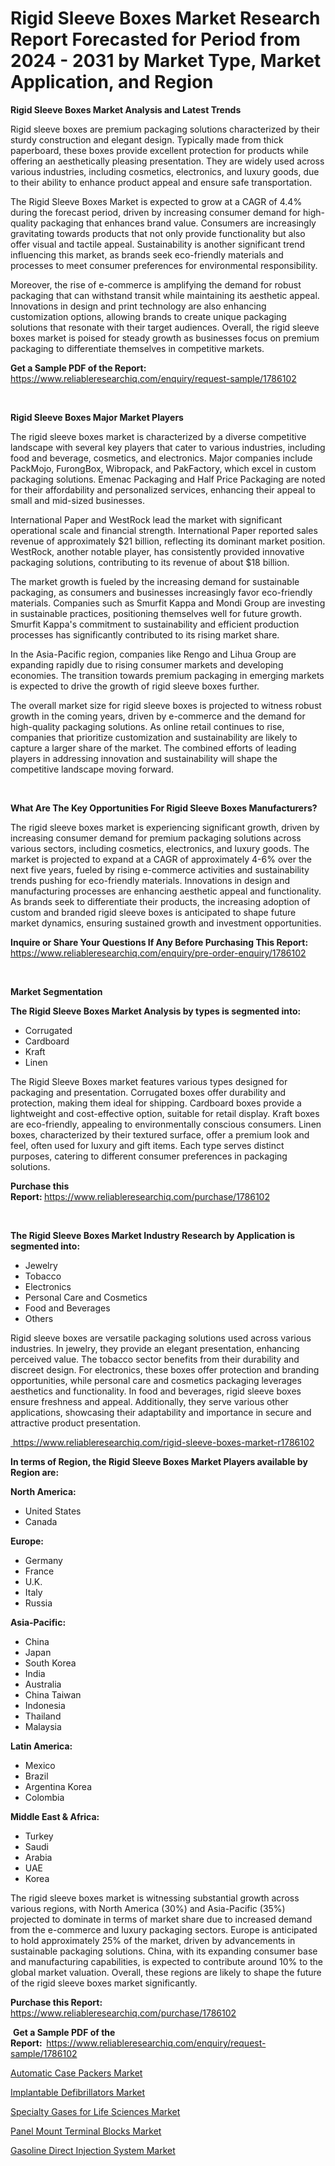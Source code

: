 <p><h1>Rigid Sleeve Boxes Market Research Report Forecasted for Period from 2024 -  2031 by Market Type, Market Application, and Region</h1></p><p><strong>Rigid Sleeve Boxes Market Analysis and Latest Trends</strong></p>
<p><p>Rigid sleeve boxes are premium packaging solutions characterized by their sturdy construction and elegant design. Typically made from thick paperboard, these boxes provide excellent protection for products while offering an aesthetically pleasing presentation. They are widely used across various industries, including cosmetics, electronics, and luxury goods, due to their ability to enhance product appeal and ensure safe transportation.</p><p>The Rigid Sleeve Boxes Market is expected to grow at a CAGR of 4.4% during the forecast period, driven by increasing consumer demand for high-quality packaging that enhances brand value. Consumers are increasingly gravitating towards products that not only provide functionality but also offer visual and tactile appeal. Sustainability is another significant trend influencing this market, as brands seek eco-friendly materials and processes to meet consumer preferences for environmental responsibility. </p><p>Moreover, the rise of e-commerce is amplifying the demand for robust packaging that can withstand transit while maintaining its aesthetic appeal. Innovations in design and print technology are also enhancing customization options, allowing brands to create unique packaging solutions that resonate with their target audiences. Overall, the rigid sleeve boxes market is poised for steady growth as businesses focus on premium packaging to differentiate themselves in competitive markets.</p></p>
<p><strong>Get a Sample PDF of the Report:&nbsp;</strong> <a href="https://www.reliableresearchiq.com/enquiry/request-sample/1786102?utm_campaign=1404&utm_medium=2&utm_source=Github&utm_content=ia&utm_term=09102024&utm_id=rigid-sleeve-boxes">https://www.reliableresearchiq.com/enquiry/request-sample/1786102</a></p>
<p>&nbsp;</p>
<p><strong>Rigid Sleeve Boxes Major Market Players</strong></p>
<p><p>The rigid sleeve boxes market is characterized by a diverse competitive landscape with several key players that cater to various industries, including food and beverage, cosmetics, and electronics. Major companies include PackMojo, FurongBox, Wibropack, and PakFactory, which excel in custom packaging solutions. Emenac Packaging and Half Price Packaging are noted for their affordability and personalized services, enhancing their appeal to small and mid-sized businesses.</p><p>International Paper and WestRock lead the market with significant operational scale and financial strength. International Paper reported sales revenue of approximately $21 billion, reflecting its dominant market position. WestRock, another notable player, has consistently provided innovative packaging solutions, contributing to its revenue of about $18 billion.</p><p>The market growth is fueled by the increasing demand for sustainable packaging, as consumers and businesses increasingly favor eco-friendly materials. Companies such as Smurfit Kappa and Mondi Group are investing in sustainable practices, positioning themselves well for future growth. Smurfit Kappa's commitment to sustainability and efficient production processes has significantly contributed to its rising market share.</p><p>In the Asia-Pacific region, companies like Rengo and Lihua Group are expanding rapidly due to rising consumer markets and developing economies. The transition towards premium packaging in emerging markets is expected to drive the growth of rigid sleeve boxes further.</p><p>The overall market size for rigid sleeve boxes is projected to witness robust growth in the coming years, driven by e-commerce and the demand for high-quality packaging solutions. As online retail continues to rise, companies that prioritize customization and sustainability are likely to capture a larger share of the market. The combined efforts of leading players in addressing innovation and sustainability will shape the competitive landscape moving forward.</p></p>
<p>&nbsp;</p>
<p><strong>What Are The Key Opportunities For Rigid Sleeve Boxes Manufacturers?</strong></p>
<p><p>The rigid sleeve boxes market is experiencing significant growth, driven by increasing consumer demand for premium packaging solutions across various sectors, including cosmetics, electronics, and luxury goods. The market is projected to expand at a CAGR of approximately 4-6% over the next five years, fueled by rising e-commerce activities and sustainability trends pushing for eco-friendly materials. Innovations in design and manufacturing processes are enhancing aesthetic appeal and functionality. As brands seek to differentiate their products, the increasing adoption of custom and branded rigid sleeve boxes is anticipated to shape future market dynamics, ensuring sustained growth and investment opportunities.</p></p>
<p><strong>Inquire or Share Your Questions If Any Before Purchasing This Report:</strong> <a href="https://www.reliableresearchiq.com/enquiry/pre-order-enquiry/1786102?utm_campaign=1404&utm_medium=2&utm_source=Github&utm_content=ia&utm_term=09102024&utm_id=rigid-sleeve-boxes">https://www.reliableresearchiq.com/enquiry/pre-order-enquiry/1786102</a></p>
<p>&nbsp;</p>
<p><strong>Market Segmentation</strong></p>
<p><strong>The Rigid Sleeve Boxes Market Analysis by types is segmented into:</strong></p>
<p><ul><li>Corrugated</li><li>Cardboard</li><li>Kraft</li><li>Linen</li></ul></p>
<p><p>The Rigid Sleeve Boxes market features various types designed for packaging and presentation. Corrugated boxes offer durability and protection, making them ideal for shipping. Cardboard boxes provide a lightweight and cost-effective option, suitable for retail display. Kraft boxes are eco-friendly, appealing to environmentally conscious consumers. Linen boxes, characterized by their textured surface, offer a premium look and feel, often used for luxury and gift items. Each type serves distinct purposes, catering to different consumer preferences in packaging solutions.</p></p>
<p><strong>Purchase this Report:&nbsp;</strong><a href="https://www.reliableresearchiq.com/purchase/1786102?utm_campaign=1404&utm_medium=2&utm_source=Github&utm_content=ia&utm_term=09102024&utm_id=rigid-sleeve-boxes">https://www.reliableresearchiq.com/purchase/1786102</a></p>
<p>&nbsp;</p>
<p><strong>The Rigid Sleeve Boxes Market Industry Research by Application is segmented into:</strong></p>
<p><ul><li>Jewelry</li><li>Tobacco</li><li>Electronics</li><li>Personal Care and Cosmetics</li><li>Food and Beverages</li><li>Others</li></ul></p>
<p><p>Rigid sleeve boxes are versatile packaging solutions used across various industries. In jewelry, they provide an elegant presentation, enhancing perceived value. The tobacco sector benefits from their durability and discreet design. For electronics, these boxes offer protection and branding opportunities, while personal care and cosmetics packaging leverages aesthetics and functionality. In food and beverages, rigid sleeve boxes ensure freshness and appeal. Additionally, they serve various other applications, showcasing their adaptability and importance in secure and attractive product presentation.</p></p>
<p><a href="https://www.reliableresearchiq.com/rigid-sleeve-boxes-market-r1786102?utm_campaign=1404&utm_medium=2&utm_source=Github&utm_content=ia&utm_term=09102024&utm_id=rigid-sleeve-boxes">&nbsp;https://www.reliableresearchiq.com/rigid-sleeve-boxes-market-r1786102</a></p>
<p><strong>In terms of Region, the Rigid Sleeve Boxes Market Players available by Region are:</strong></p>
<p>
    <p> <strong> North America: </strong>
        <ul>
            <li>United States</li>
            <li>Canada</li>
        </ul>
        </p> 
    <p> <strong> Europe: </strong>
        <ul>
            <li>Germany</li>
            <li>France</li>
            <li>U.K.</li>
            <li>Italy</li>
            <li>Russia</li>
        </ul>
        </p> 
    <p> <strong> Asia-Pacific: </strong>
        <ul>
            <li>China</li>
            <li>Japan</li>
            <li>South Korea</li>
            <li>India</li>
            <li>Australia</li>
            <li>China Taiwan</li>
            <li>Indonesia</li>
            <li>Thailand</li>
            <li>Malaysia</li>
        </ul>
        </p> 
    <p> <strong> Latin America: </strong>
        <ul>
            <li>Mexico</li>
            <li>Brazil</li>
            <li>Argentina Korea</li>
            <li>Colombia</li>
        </ul>
        </p> 
    <p> <strong> Middle East & Africa: </strong>
        <ul>
            <li>Turkey</li>
            <li>Saudi</li>
            <li>Arabia</li>
            <li>UAE</li>
            <li>Korea</li>
        </ul>
    </p>
    </p>
<p><p>The rigid sleeve boxes market is witnessing substantial growth across various regions, with North America (30%) and Asia-Pacific (35%) projected to dominate in terms of market share due to increased demand from the e-commerce and luxury packaging sectors. Europe is anticipated to hold approximately 25% of the market, driven by advancements in sustainable packaging solutions. China, with its expanding consumer base and manufacturing capabilities, is expected to contribute around 10% to the global market valuation. Overall, these regions are likely to shape the future of the rigid sleeve boxes market significantly.</p></p>
<p><strong>Purchase this Report: </strong><a href="https://www.reliableresearchiq.com/purchase/1786102?utm_campaign=1404&utm_medium=2&utm_source=Github&utm_content=ia&utm_term=09102024&utm_id=rigid-sleeve-boxes">https://www.reliableresearchiq.com/purchase/1786102</a></p>
<p>&nbsp;<strong>Get a Sample PDF of the Report:&nbsp;&nbsp;</strong><a href="https://www.reliableresearchiq.com/enquiry/request-sample/1786102?utm_campaign=1404&utm_medium=2&utm_source=Github&utm_content=ia&utm_term=09102024&utm_id=rigid-sleeve-boxes">https://www.reliableresearchiq.com/enquiry/request-sample/1786102</a></p>
<p><strong></strong></p>
<p><p><a href="https://www.linkedin.com/pulse/what-driving-global-automatic-case-packers-market-dive-trends-applications-1934e?trackingId=NlKpTR8%2FQeqI86LUXhKIgA%3D%3D&utm_campaign=1404&utm_medium=2&utm_source=Github&utm_content=ia&utm_term=09102024&utm_id=rigid-sleeve-boxes">Automatic Case Packers Market</a></p><p><a href="https://www.linkedin.com/pulse/how-implantable-defibrillators-market-evolved-key-trends-regional-qa3qe?utm_campaign=1404&utm_medium=2&utm_source=Github&utm_content=ia&utm_term=09102024&utm_id=rigid-sleeve-boxes">Implantable Defibrillators Market</a></p><p><a href="https://github.com/NarcisoFerry/Market-Research-Report-List-1/blob/main/specialty-gases-for-life-sciences-market.md?utm_campaign=1404&utm_medium=2&utm_source=Github&utm_content=ia&utm_term=09102024&utm_id=rigid-sleeve-boxes">Specialty Gases for Life Sciences Market</a></p><p><a href="https://www.linkedin.com/pulse/panel-mount-terminal-blocks-market2024-2031-industry-xynpc?utm_campaign=1404&utm_medium=2&utm_source=Github&utm_content=ia&utm_term=09102024&utm_id=rigid-sleeve-boxes">Panel Mount Terminal Blocks Market</a></p><p><a href="https://www.linkedin.com/pulse/gasoline-direct-injection-system-market-size-growing-cagr-a7faf?trackingId=Yqe8V4nFTjGUd6HgZEdWyg%3D%3D&utm_campaign=1404&utm_medium=2&utm_source=Github&utm_content=ia&utm_term=09102024&utm_id=rigid-sleeve-boxes">Gasoline Direct Injection System Market</a></p></p>